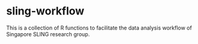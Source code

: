 # sling-workflow
This is a collection of R functions to facilitate the data analysis workflow of Singapore SLING research group.
